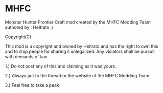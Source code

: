 MHFC
====

Monster Hunter Frontier Craft mod created by the MHFC Modding Team authored by : Heltrato :)

Copyright(C)

This mod is a copyright and owned by Heltrato and has the right to own this and to stop people for sharing it unlegalized.
Any violators shall be pursuit with demands of law. 

1.) Do not post any of this and claiming as it was yours.

2.) Always put to the thread or the website of the MHFC Modding Team

3.) Feel free to take a peak
